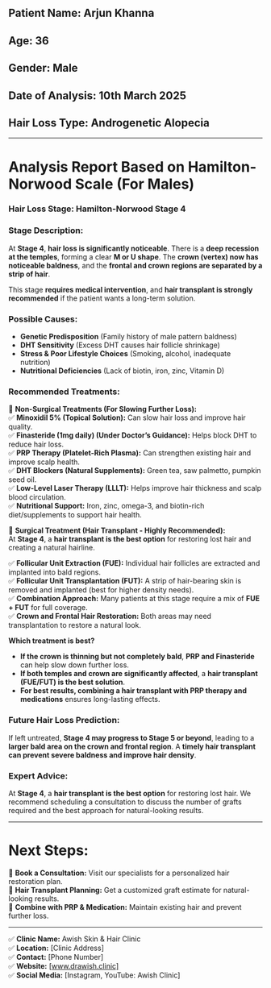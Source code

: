 ## **Patient Name:** Arjun Khanna  
## **Age:** 36  
## **Gender:** Male  
## **Date of Analysis:** 10th March 2025  
## **Hair Loss Type:** Androgenetic Alopecia  

---

# **Analysis Report Based on Hamilton-Norwood Scale (For Males)**  

### **Hair Loss Stage: Hamilton-Norwood Stage 4**  

### **Stage Description:**  
At **Stage 4**, **hair loss is significantly noticeable**. There is a **deep recession at the temples**, forming a clear **M or U shape**. The **crown (vertex) now has noticeable baldness**, and the **frontal and crown regions are separated by a strip of hair**.  

This stage **requires medical intervention**, and **hair transplant is strongly recommended** if the patient wants a long-term solution.  

### **Possible Causes:**  
- **Genetic Predisposition** (Family history of male pattern baldness)  
- **DHT Sensitivity** (Excess DHT causes hair follicle shrinkage)  
- **Stress & Poor Lifestyle Choices** (Smoking, alcohol, inadequate nutrition)  
- **Nutritional Deficiencies** (Lack of biotin, iron, zinc, Vitamin D)  

### **Recommended Treatments:**  

🔹 **Non-Surgical Treatments (For Slowing Further Loss):**  
✅ **Minoxidil 5% (Topical Solution):** Can slow hair loss and improve hair quality.  
✅ **Finasteride (1mg daily) (Under Doctor’s Guidance):** Helps block DHT to reduce hair loss.  
✅ **PRP Therapy (Platelet-Rich Plasma):** Can strengthen existing hair and improve scalp health.  
✅ **DHT Blockers (Natural Supplements):** Green tea, saw palmetto, pumpkin seed oil.  
✅ **Low-Level Laser Therapy (LLLT):** Helps improve hair thickness and scalp blood circulation.  
✅ **Nutritional Support:** Iron, zinc, omega-3, and biotin-rich diet/supplements to support hair health.  

🔹 **Surgical Treatment (Hair Transplant - Highly Recommended):**  
At **Stage 4**, a **hair transplant is the best option** for restoring lost hair and creating a natural hairline.  

✅ **Follicular Unit Extraction (FUE):** Individual hair follicles are extracted and implanted into bald regions.  
✅ **Follicular Unit Transplantation (FUT):** A strip of hair-bearing skin is removed and implanted (best for higher density needs).  
✅ **Combination Approach:** Many patients at this stage require a mix of **FUE + FUT** for full coverage.  
✅ **Crown and Frontal Hair Restoration:** Both areas may need transplantation to restore a natural look.  

**Which treatment is best?**  
- **If the crown is thinning but not completely bald**, **PRP and Finasteride** can help slow down further loss.  
- **If both temples and crown are significantly affected**, a **hair transplant (FUE/FUT) is the best solution**.  
- **For best results, combining a hair transplant with PRP therapy and medications** ensures long-lasting effects.  

### **Future Hair Loss Prediction:**  
If left untreated, **Stage 4 may progress to Stage 5 or beyond**, leading to a **larger bald area on the crown and frontal region**. A **timely hair transplant can prevent severe baldness and improve hair density**.  

### **Expert Advice:**  
At **Stage 4**, a **hair transplant is the best option** for restoring lost hair. We recommend scheduling a consultation to discuss the number of grafts required and the best approach for natural-looking results.  

---

# **Next Steps:**  
📍 **Book a Consultation:** Visit our specialists for a personalized hair restoration plan.  
📍 **Hair Transplant Planning:** Get a customized graft estimate for natural-looking results.  
📍 **Combine with PRP & Medication:** Maintain existing hair and prevent further loss.  

---

✅ **Clinic Name:** Awish Skin & Hair Clinic  
✅ **Location:** [Clinic Address]  
✅ **Contact:** [Phone Number]  
✅ **Website:** [www.drawish.clinic]  
✅ **Social Media:** [Instagram, YouTube: Awish Clinic]